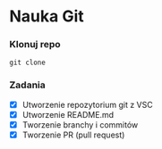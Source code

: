 # Nauka Git

### Klonuj repo
```
git clone
```

### Zadania
- [x] Utworzenie repozytorium git z VSC
- [x] Utworzenie README.md
- [X] Tworzenie branchy i commitów
- [X] Tworzenie PR (pull request)

